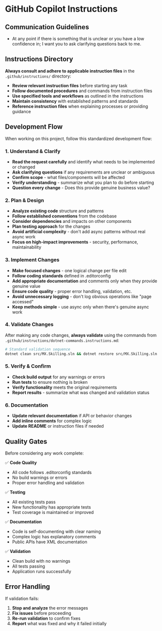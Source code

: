 # GitHub Copilot Instructions

## Communication Guidelines

- At any point if there is something that is unclear or you have a low confidence in; I want you to ask clarifying questions back to me.

## Instructions Directory

**Always consult and adhere to applicable instruction files** in the `.github/instructions/` directory:

- **Review relevant instruction files** before starting any task
- **Follow documented procedures** and commands from instruction files
- **Use specified tools and workflows** as outlined in the instructions
- **Maintain consistency** with established patterns and standards
- **Reference instruction files** when explaining processes or providing guidance

## Development Flow

When working on this project, follow this standardized development flow:

### 1. **Understand & Clarify**
- **Read the request carefully** and identify what needs to be implemented or changed
- **Ask clarifying questions** if any requirements are unclear or ambiguous
- **Confirm scope** - what files/components will be affected
- **Verify understanding** - summarize what you plan to do before starting
- **Question every change** - Does this provide genuine business value?

### 2. **Plan & Design**
- **Analyze existing code** structure and patterns
- **Follow established conventions** from the codebase
- **Consider dependencies** and impacts on other components
- **Plan testing approach** for the changes
- **Avoid artificial complexity** - don't add async patterns without real async work
- **Focus on high-impact improvements** - security, performance, maintainability

### 3. **Implement Changes**
- **Make focused changes** - one logical change per file edit
- **Follow coding standards** defined in .editorconfig
- **Add appropriate documentation** and comments only when they provide genuine value
- **Ensure code quality** - proper error handling, validation, etc.
- **Avoid unnecessary logging** - don't log obvious operations like "page accessed"
- **Keep methods simple** - use async only when there's genuine async work

### 4. **Validate Changes**
After making any code changes, **always validate** using the commands from `.github/instructions/dotnet-commands.instructions.md`:

```bash
# Standard validation sequence
dotnet clean src/MX.Skilling.sln && dotnet restore src/MX.Skilling.sln && dotnet build src/MX.Skilling.sln && dotnet test src/MX.Skilling.sln && dotnet format src/MX.Skilling.sln --verify-no-changes
```

### 5. **Verify & Confirm**
- **Check build output** for any warnings or errors
- **Run tests** to ensure nothing is broken
- **Verify functionality** meets the original requirements
- **Report results** - summarize what was changed and validation status

### 6. **Documentation**
- **Update relevant documentation** if API or behavior changes
- **Add inline comments** for complex logic
- **Update README** or instruction files if needed

## Quality Gates

Before considering any work complete:

✅ **Code Quality**
- All code follows .editorconfig standards
- No build warnings or errors
- Proper error handling and validation

✅ **Testing**
- All existing tests pass
- New functionality has appropriate tests
- Test coverage is maintained or improved

✅ **Documentation**
- Code is self-documenting with clear naming
- Complex logic has explanatory comments
- Public APIs have XML documentation

✅ **Validation**
- Clean build with no warnings
- All tests passing
- Application runs successfully

## Error Handling

If validation fails:
1. **Stop and analyze** the error messages
2. **Fix issues** before proceeding
3. **Re-run validation** to confirm fixes
4. **Report** what was fixed and why it failed initially
